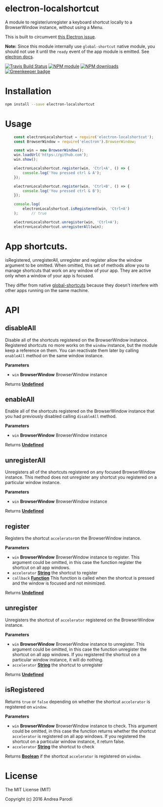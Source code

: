 # electron-localshortcut

A module to register/unregister a keyboard shortcut
locally to a BrowserWindow instance, without using a Menu.

This is built to circumvent [this Electron issue](https://github.com/atom/electron/issues/1334).

**Note:** Since this module internally use `global-shortcut` native module, you should not use it until the `ready` event of the app module is emitted. See [electron docs](http://electron.atom.io/docs/latest/api/global-shortcut/).

[![Travis Build Status](https://img.shields.io/travis/parro-it/electron-localshortcut.svg)](http://travis-ci.org/parro-it/electron-localshortcut)
[![NPM module](https://img.shields.io/npm/v/electron-localshortcut.svg)](https://npmjs.org/package/electron-localshortcut)
[![NPM downloads](https://img.shields.io/npm/dt/electron-localshortcut.svg)](https://npmjs.org/package/electron-localshortcut)
[![Greenkeeper badge](https://badges.greenkeeper.io/parro-it/electron-localshortcut.svg)](https://greenkeeper.io/)

# Installation

```bash
npm install --save electron-localshortcut
```

# Usage

```javascript
	const electronLocalshortcut = require('electron-localshortcut');
	const BrowserWindow = require('electron').BrowserWindow;

	const win = new BrowserWindow();
	win.loadUrl('https://github.com');
	win.show();

	electronLocalshortcut.register(win, 'Ctrl+A', () => {
		console.log('You pressed ctrl & A');
	});

	electronLocalshortcut.register(win, 'Ctrl+B', () => {
		console.log('You pressed ctrl & B');
	});

	console.log(
		electronLocalshortcut.isRegistered(win, 'Ctrl+A')
	);      // true

	electronLocalshortcut.unregister(win, 'Ctrl+A');
	electronLocalshortcut.unregisterAll(win);
```

# App shortcuts.

isRegistered, unregisterAll, unregister and register allow the window argument to be omitted.
When omitted, this set of methods allow you to manage shortcuts that work on any window of your app. They are active only when a window of your app is focused.

They differ from native [global-shortcuts](https://github.com/atom/electron/blob/master/docs/api/global-shortcut.md) because they doesn't interfere with other apps running on the same machine.

# API

<!-- Generated by documentation.js. Update this documentation by updating the source code. -->

## disableAll

Disable all of the shortcuts registered on the BrowserWindow instance.
Registered shortcuts no more works on the `window` instance, but the module keep a reference on them. You can reactivate them later by calling `enableAll` method on the same window instance.

**Parameters**

-   `win` **BrowserWindow** BrowserWindow instance

Returns **[Undefined](https://developer.mozilla.org/en-US/docs/Web/JavaScript/Reference/Global_Objects/undefined)**

## enableAll

Enable all of the shortcuts registered on the BrowserWindow instance that you had previously disabled calling `disableAll` method.

**Parameters**

-   `win` **BrowserWindow** BrowserWindow instance

Returns **[Undefined](https://developer.mozilla.org/en-US/docs/Web/JavaScript/Reference/Global_Objects/undefined)**

## unregisterAll

Unregisters all of the shortcuts registered on any focused BrowserWindow instance. This method does not unregister any shortcut you registered on a particular window instance.

**Parameters**

-   `win` **BrowserWindow** BrowserWindow instance

Returns **[Undefined](https://developer.mozilla.org/en-US/docs/Web/JavaScript/Reference/Global_Objects/undefined)**

## register

Registers the shortcut `accelerator`on the BrowserWindow instance.

**Parameters**

-   `win` **BrowserWindow** BrowserWindow instance to register. This argument could be omitted, in this case the function register the shortcut on all app windows.
-   `accelerator` **[String](https://developer.mozilla.org/en-US/docs/Web/JavaScript/Reference/Global_Objects/String)** the shortcut to register
-   `callback` **[Function](https://developer.mozilla.org/en-US/docs/Web/JavaScript/Reference/Statements/function)** This function is called when the shortcut is pressed and the window is focused and not minimized.

Returns **[Undefined](https://developer.mozilla.org/en-US/docs/Web/JavaScript/Reference/Global_Objects/undefined)**

## unregister

Unregisters the shortcut of `accelerator` registered on the BrowserWindow instance.

**Parameters**

-   `win` **BrowserWindow** BrowserWindow instance to unregister. This argument could be omitted, in this case the function unregister the shortcut on all app windows. If you registered the shortcut on a particular window instance, it will do nothing.
-   `accelerator` **[String](https://developer.mozilla.org/en-US/docs/Web/JavaScript/Reference/Global_Objects/String)** the shortcut to unregister

Returns **[Undefined](https://developer.mozilla.org/en-US/docs/Web/JavaScript/Reference/Global_Objects/undefined)**

## isRegistered

Returns `true` or `false` depending on whether the shortcut `accelerator` is
registered on `window`.

**Parameters**

-   `win` **BrowserWindow** BrowserWindow instance to check. This argument could be omitted, in this case the function returns whether the shortcut `accelerator` is registered on all app windows. If you registered the shortcut on a particular window instance, it return false.
-   `accelerator` **[String](https://developer.mozilla.org/en-US/docs/Web/JavaScript/Reference/Global_Objects/String)** the shortcut to check

Returns **[Boolean](https://developer.mozilla.org/en-US/docs/Web/JavaScript/Reference/Global_Objects/Boolean)** if the shortcut `accelerator` is registered on `window`.

# License

The MIT License (MIT)

Copyright (c) 2016 Andrea Parodi
